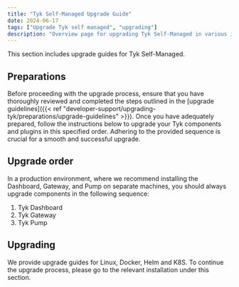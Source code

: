 ```yaml
---
title: "Tyk Self-Managed Upgrade Guide"
date: 2024-06-17
tags: ["Upgrade Tyk self managed", "upgrading"]
description: "Overview page for upgrading Tyk Self-Managed in various installation types"
---
```


This section includes upgrade guides for Tyk Self-Managed.

## Preparations
Before proceeding with the upgrade process, ensure that you have thoroughly reviewed and completed the steps outlined in
the [upgrade guidelines]({{< ref "developer-support/upgrading-tyk/preparations/upgrade-guidelines" >}}).
Once you have adequately prepared, follow the instructions below to upgrade your Tyk components and plugins in this
specified order. Adhering to the provided sequence is crucial for a smooth and successful upgrade.

## Upgrade order
In a production environment, where we recommend installing the Dashboard, Gateway, and Pump on separate machines, you
should always upgrade components in the following sequence:

1. Tyk Dashboard
2. Tyk Gateway
3. Tyk Pump

## Upgrading
We provide upgrade guides for Linux, Docker, Helm and K8S. To continue the upgrade process, please go to the relevant
installation under this section.